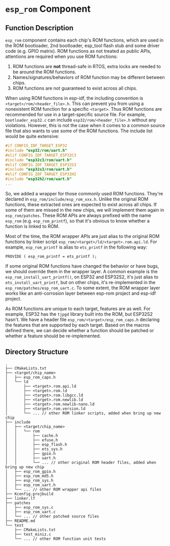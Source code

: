 # `esp_rom` Component

## Function Description

`esp_rom` component contains each chip's ROM functions, which are used in the ROM bootloader, 2nd bootloader, esp_tool flash stub and some driver code (e.g. GPIO matrix). ROM functions as not treated as public APIs, attentions are required when you use ROM functions:

1. ROM functions are **not** thread-safe in RTOS, extra locks are needed to be around the ROM functions.
2. Names/signatures/behaviors of ROM function may be different between chips.
3. ROM functions are not guaranteed to exist across all chips.

When using ROM functions in esp-idf, the including convention is `<target>/rom/<header_file>.h`. This can prevent you from using a nonexistent ROM function for a specific `<target>`. Thus ROM functions are recommended for use in a target-specific source file. For example, `bootloader_esp32.c` can include `esp32/rom/<header_file>.h` without any violations. However, this is not the case when it comes to a common source file that also wants to use some of the ROM functions. The include list would be quite extensive:

```c
#if CONFIG_IDF_TARGET_ESP32
#include "esp32/rom/uart.h"
#elif CONFIG_IDF_TARGET_ESP32C3
#include "esp32c3/rom/uart.h"
#elif CONFIG_IDF_TARGET_ESP32S3
#include "esp32s3/rom/uart.h"
#elif CONFIG_IDF_TARGET_ESP32H2
#include "esp32h2/rom/uart.h"
...
```

So, we added a wrapper for those commonly used ROM functions. They're declared in `esp_rom/include/esp_rom_xxx.h`. Unlike the original ROM functions, these extracted ones are expected to exist across all chips. If some of them are missed in the new chips, we will implement them again in `esp_rom/patches`. These ROM APIs are always prefixed with the name `esp_rom` (e.g. `esp_rom_printf`), so that it's obvious to know whether a function is linked to ROM.

Most of the time, the ROM wrapper APIs are just alias to the original ROM functions by linker script `esp_rom/<target>/ld/<target>.rom.api.ld`. For example, `esp_rom_printf` is alias to `ets_printf` in the following way:

```
PROVIDE ( esp_rom_printf = ets_printf );
```

If some original ROM functions have changed the behavior or have bugs, we should override them in the wrapper layer. A common example is the `esp_rom_install_uart_printf()`, on ESP32 and ESP32S2, it's just alias to `ets_install_uart_printf`, but on other chips, it's re-implemented in the `esp_rom/patches/esp_rom_uart.c`. To some extent, the ROM wrapper layer works like an anti-corrosion layer between esp-rom project and esp-idf project.

As ROM functions are unique to each target, features are as well. For example, ESP32 has the `tjpgd` library built into the ROM, but ESP32S2 hasn't. We have a header file `esp_rom/<target>/esp_rom_caps.h` declaring the features that are supported by each target. Based on the macros defined there, we can decide whether a function should be patched or whether a feature should be re-implemented.

## Directory Structure

```
.
├── CMakeLists.txt
├── <target/chip_name>
│   ├── esp_rom_caps.h
│   └── ld
│       ├── <target>.rom.api.ld
│       ├── <target>.rom.ld
│       ├── <target>.rom.libgcc.ld
│       ├── <target>.rom.newlib.ld
│       ├── <target>.rom.newlib-nano.ld
│       ├── <target>.rom.version.ld
│       └── ... // other ROM linker scripts, added when bring up new chip
├── include
│   ├── <target/chip_name>
│   │   └── rom
│   │       ├── cache.h
│   │       ├── efuse.h
│   │       ├── esp_flash.h
│   │       ├── ets_sys.h
│   │       ├── gpio.h
│   │       ├── uart.h
│   │       └── ... // other original ROM header files, added when bring up new chip
│   ├── esp_rom_gpio.h
│   ├── esp_rom_md5.h
│   ├── esp_rom_sys.h
│   ├── esp_rom_uart.h
│   └── ... // other ROM wrapper api files
├── Kconfig.projbuild
├── linker.lf
├── patches
│   ├── esp_rom_sys.c
│   ├── esp_rom_uart.c
│   └── ... // other patched source files
├── README.md
└── test
    ├── CMakeLists.txt
    ├── test_miniz.c
    └── ... // other ROM function unit tests
```